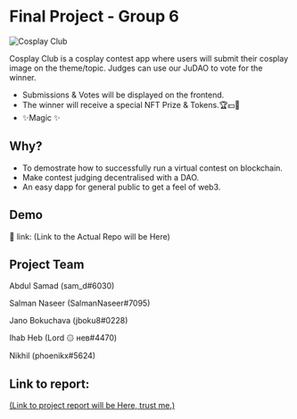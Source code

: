 # Final Project - Group 6

![Cosplay Club](https://i.imgur.com/8A3UU3J.jpg)

Cosplay Club is a cosplay contest app where users will submit their cosplay image on the theme/topic. Judges can use our JuDAO to vote for the winner.

- Submissions & Votes will be displayed on the frontend.
- The winner will receive a special NFT Prize & Tokens.🏆💵🤑
- ✨Magic ✨


## Why?

- To demostrate how to successfully run a virtual contest on blockchain.
- Make contest judging decentralised with a DAO.
- An easy dapp for general public to get a feel of web3.

## Demo

🚀 link: (Link to the Actual Repo will be Here)

## Project Team

Abdul Samad (sam_d#6030)

Salman Naseer (SalmanNaseer#7095)

Jano Bokuchava (jboku8#0228)

Ihab Heb (Lord ۞ ʜев#4470)

Nikhil (phoenikx#5624)


## Link to report:
<a href="#"> (Link to project report will be Here, trust me.) </a>
